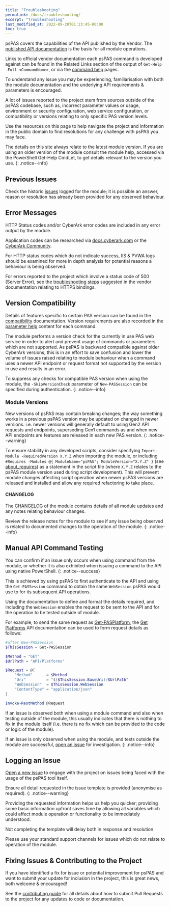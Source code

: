 ```yaml
---
title: "Troubleshooting"
permalink: /docs/troubleshooting/
excerpt: "Troubleshooting"
last_modified_at: 2022-09-20T01:23:45-00:00
toc: true
---
```


psPAS covers the capabilities of the API published by the Vendor. The [published API documentation](https://docs.cyberark.com/Product-Doc/OnlineHelp/PAS/Latest/en/Content/WebServices/Implementing%20Privileged%20Account%20Security%20Web%20Services%20.htm?tocpath=Developer%7CREST%20APIs%7C_____0) is the basis for all module operations.

Links to official vendor documentation each psPAS command is developed against can be found in the Related Links section of the output of `Get-Help -Full <CommandName>`, or via the [command help](https://pspas.pspete.dev/commands/) pages.

To understand any issue you may be experiencing, familiarisation with both the module documentation and the underlying API requirements & parameters is encouraged.

A lot of issues reported to the project stem from sources outside of the psPAS codebase, such as, incorrect parameter values or usage, environment or security configuration, web service configuration, or compatibility or versions relating to only specific PAS version levels.

Use the resources on this page to help navigate the project and information in the public domain to find resolutions for any challenge with psPAS you may face.

The details on this site always relate to the latest module version. If you are using an older version of the module consult the module help, accessed via the PowerShell Get-Help CmdLet, to get details relevant to the version you use.
{: .notice--info}

## Previous Issues

Check the historic [issues](https://github.com/pspete/psPAS/issues?q=is%3Aissue) logged for the module; it is possible an answer, reason or resolution has already been provided for any observed behaviour.

## Error Messages

HTTP Status codes and/or CyberArk error codes are included in any error output by the module.

Application codes can be researched via [docs.cyberark.com](https://docs.cyberark.com/Product-Doc/OnlineHelp/PAS/Latest/en/Content/MESSAGES/Application.htm?tocpath=Administration%7CReferences%7CMessages%20and%20Responses%7CDigital%20Vault%20Server%7C_____1) or the [CyberArk Community](https://cyberark-customers.force.com/s/).

For HTTP status codes which do not indicate success, IIS & PVWA logs should be examined for more in depth analysis for potential reasons a behaviour is being observed.

For errors reported to the project which involve a status code of 500 (Server Error), see the [troubleshooting steps](https://docs.cyberark.com/Product-Doc/OnlineHelp/PAS/Latest/en/Content/WebServices/Implementing%20Privileged%20Account%20Security%20Web%20Services%20.htm?tocpath=Developer%7CREST%20APIs%7C_____0) suggested in the vendor documentation relating to HTTPS bindings.

## Version Compatibility

Details of features specific to certain PAS version can be found in the [compatibility](https://pspas.pspete.dev/docs/compatibility/) documentation. Version requirements are also recorded in the [parameter help](https://pspas.pspete.dev/commands/) content for each command.

The module performs a version check for the currently in use PAS web service in order to alert and prevent usage of commands or parameters which are not supported. As psPAS is backward compatible against older CyberArk versions, this is in an effort to save confusion and lower the volume of issues raised relating to module behaviour when a command uses a newer API endpoint or request format not supported by the version in use and results in an error.

To suppress any checks for compatible PAS version when using the module, the `-SkipVersionCheck` parameter of `New-PASSession` can be specified during authentication.
{: .notice--info}

### Module Versions

New versions of psPAS may contain breaking changes; the way something works in a previous psPAS version may be updated on changed in newer versions. i.e. newer versions will generally default to using Gen2 API requests and endpoints, superseding Gen1 commands as and when new API endpoints are features are released in each new PAS version.
{: .notice--warning}

To ensure stability in any developed scripts, consider specifying `Import-Module -RequiredVersion X.Y.Z` when importing the module, or including `#Requires -Modules @{ ModuleName="psPAS"; ModuleVersion="X.Y.Z" }` (see [about_requires](https://docs.microsoft.com/en-us/powershell/module/microsoft.powershell.core/about/about_requires)) as a statement in the script file (where `X.Y.Z` relates to the psPAS module version used during script development). This will prevent module changes affecting script operation when newer psPAS versions are released and installed and allow any required refactoring to take place.

#### CHANGELOG

The [CHANGELOG](https://github.com/pspete/psPAS/blob/master/CHANGELOG.md) of the module contains details of all module updates and any notes relating behaviour changes.

Review the release notes for the module to see if any issue being observed is related to documented changes to the operation of the module.
{: .notice--info}

## Manual API Command Testing

You can confirm if an issue only occurs when using command from the module, or whether it is also exhibited when issuing a command to the API using native PowerShell.
{: .notice--success}

This is achieved by using psPAS to first authenticate to the API and using the `Get-PASSession` command to obtain the same `WebSession` psPAS would use to for its subsequent API operations.

Using the documentation to define and format the details required, and including the `WebSession` enables the request to be sent to the API and for the operation to be tested outside of module.

For example, to send the same request as [Get-PASPlatform](https://pspas.pspete.dev/commands/Get-PASPlatform), the [Get Platforms](https://docs.cyberark.com/Product-Doc/OnlineHelp/PAS/Latest/en/Content/SDK/rest-api-get-platforms.htm?TocPath=Developer%7CREST%20APIs%7CPlatforms%7C_____1) API documentation can be used to form request details as follows:

```powershell
#after New-PASSession
$ThisSession = Get-PASSession

$Method = "GET"
$UrlPath = "API/Platforms"

$Request = @{
    "Method"      = $Method
    "Uri"         = "$($ThisSession.BaseUri)/$UrlPath"
    "WebSession"  = $ThisSession.WebSession
    "ContentType" = "application/json"
}

Invoke-RestMethod @Request
```

If an issue is observed both when using a module command and also when testing outside of the module, this usually indicates that there is nothing to fix in the module itself (i.e. there is no fix which can be provided to the code or logic of the module).

If an issue is only observed when using the module, and tests outside the module are successful, [open an issue](#logging-an-issue) for investigation.
{: .notice--info}

## Logging an Issue
[Open a new issue](https://github.com/pspete/psPAS/issues/new?assignees=&labels=&template=issue-report.md&title=) to engage with the project on issues being faced with the usage of the psPAS tool itself.

Ensure all detail requested in the issue template is provided (anonymise as required).
{: .notice--warning}

Providing the requested information helps us help you quicker; providing some basic information upfront saves time by allowing all variables which could affect module operation or functionality to be immediately understood.

Not completing the template will delay both in response and resolution.

Please use your standard support channels for issues which do not relate to operation of the module.

## Fixing Issues & Contributing to the Project

If you have identified a fix for issue or potential improvement for psPAS and want to submit your update for inclusion in the project, this is great news, both welcome & encouraged!

See the [contributing guide](https://github.com/pspete/psPAS/blob/master/CONTRIBUTING.md) for all details about how to submit Pull Requests to the project for any updates to code or documentation.
